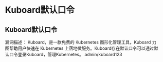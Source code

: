 # Kuboard默认口令

## Kuboard默认口令
漏洞描述：
Kuboard，是一款免费的 Kubernetes 图形化管理工具，Kuboard 力图帮助用户快速在 Kubernetes 上落地微服务。Kuboard存在默认口令可以通过默认口令登录Kuboard，管理Kubernetes。
admin/kuboard123

